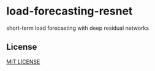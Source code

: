 # load-forecasting-resnet
short-term load forecasting with deep residual networks

## License
[MIT LICENSE](LICENSE)
